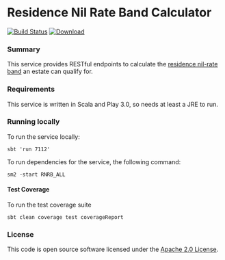 # Residence Nil Rate Band Calculator 

[![Build Status](https://travis-ci.org/hmrc/residence-nil-rate-band-calculator.svg?branch=master)](https://travis-ci.org/hmrc/residence-nil-rate-band-calculator) [ ![Download](https://api.bintray.com/packages/hmrc/releases/residence-nil-rate-band-calculator/images/download.svg) ](https://bintray.com/hmrc/releases/residence-nil-rate-band-calculator/_latestVersion)

### Summary
This service provides RESTful endpoints to calculate the [residence nil-rate band](https://www.gov.uk/guidance/inheritance-tax-residence-nil-rate-band) an estate can qualify for.

### Requirements
This service is written in Scala and Play 3.0, so needs at least a JRE to run.

### Running locally
To run the service locally:

    sbt 'run 7112'

To run dependencies for the service, the following command:

    sm2 -start RNRB_ALL

#### Test Coverage
To run the test coverage suite

`sbt clean coverage test coverageReport`

### License

This code is open source software licensed under the [Apache 2.0 License]("http://www.apache.org/licenses/LICENSE-2.0.html").


